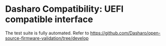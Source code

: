# Dasharo Compatibility: UEFI compatible interface

The test suite is fully automated. Refer to https://github.com/Dasharo/open-source-firmware-validation/tree/develop
